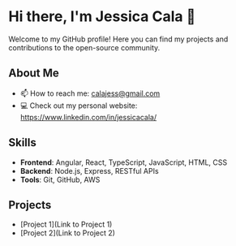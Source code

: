 # Hi there, I'm Jessica Cala 👋

Welcome to my GitHub profile! Here you can find my projects and contributions to the open-source community.

## About Me

- 📫 How to reach me: calajess@gmail.com
- 💻 Check out my personal website: https://www.linkedin.com/in/jessicacala/

## Skills

- **Frontend**: Angular, React, TypeScript, JavaScript, HTML, CSS
- **Backend**: Node.js, Express, RESTful APIs
- **Tools**: Git, GitHub, AWS

## Projects

- [Project 1](Link to Project 1)
- [Project 2](Link to Project 2)
